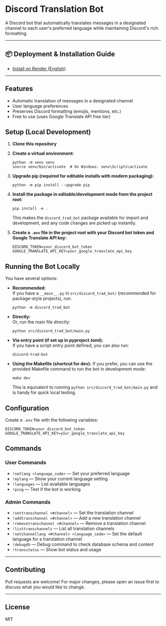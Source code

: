 # Discord Translation Bot

A Discord bot that automatically translates messages in a designated channel to each user's preferred language while maintaining Discord's rich formatting.

---

## 📦 Deployment & Installation Guide
- [Install on Render (English)](RENDER_INSTALL_GUIDE.md)

---

## Features

- Automatic translation of messages in a designated channel
- User language preferences
- Preserves Discord formatting (emojis, mentions, etc.)
- Free to use (uses Google Translate API free tier)

## Setup (Local Development)

1. **Clone this repository**
2. **Create a virtual environment:**
   ```
   python -m venv venv
   source venv/bin/activate  # On Windows: venv\Scripts\activate
   ```
3. **Upgrade pip (required for editable installs with modern packaging):**
   ```
   python -m pip install --upgrade pip
   ```
4. **Install the package in editable/development mode from the project root:**
   ```
   pip install -e .
   ```
   This makes the `discord_trad_bot` package available for import and development, and any code changes are picked up instantly.

5. **Create a `.env` file in the project root with your Discord bot token and Google Translate API key:**
   ```
   DISCORD_TOKEN=your_discord_bot_token
   GOOGLE_TRANSLATE_API_KEY=your_google_translate_api_key
   ```

## Running the Bot Locally

You have several options:

- **Recommended:**  
  If you have a `__main__.py` in `src/discord_trad_bot/` (recommended for package-style projects), run:
  ```
  python -m discord_trad_bot
  ```

- **Directly:**  
  Or, run the main file directly:
  ```
  python src/discord_trad_bot/main.py
  ```

- **Via entry point (if set up in pyproject.toml):**  
  If you have a script entry point defined, you can also run:
  ```
  discord-trad-bot
  ```

- **Using the Makefile (shortcut for dev):**
  If you prefer, you can use the provided Makefile command to run the bot in development mode:
  ```
  make dev
  ```
  This is equivalent to running `python src/discord_trad_bot/main.py` and is handy for quick local testing.

## Configuration

Create a `.env` file with the following variables:
```
DISCORD_TOKEN=your_discord_bot_token
GOOGLE_TRANSLATE_API_KEY=your_google_translate_api_key
```

## Commands

### User Commands
- `!setlang <language_code>` — Set your preferred language
- `!mylang` — Show your current language setting
- `!languages` — List available languages
- `!ping` — Test if the bot is working

### Admin Commands
- `!settranschannel <#channel>` — Set the translation channel
- `!addtranschannel <#channel>` — Add a new translation channel
- `!removetranschannel <#channel>` — Remove a translation channel
- `!listtranschannels` — List all translation channels
- `!setchannellang <#channel> <language_code>` — Set the default language for a translation channel
- `!debugdb` — Debug command to check database schema and content
- `!transstatus` — Show bot status and usage

---

## Contributing

Pull requests are welcome! For major changes, please open an issue first to discuss what you would like to change.

---

## License

MIT
